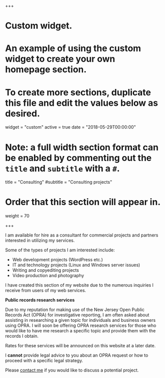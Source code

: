 +++
# Custom widget.
# An example of using the custom widget to create your own homepage section.
# To create more sections, duplicate this file and edit the values below as desired.
widget = "custom"
active = true
date = "2018-05-29T00:00:00"

# Note: a full width section format can be enabled by commenting out the `title` and `subtitle` with a `#`.
title = "Consulting"
#subtitle = "Consulting projects"

# Order that this section will appear in.
weight = 70

+++

I am available for hire as a consultant for commercial projects and partners interested in utilizing my services.

Some of the types of projects I am interested include:

* Web development projects (WordPress etc.)
* IT and technology projects (Linux and Windows server issues)
* Writing and copyediting projects
* Video production and photography

I have created this section of my website due to the numerous inquiries I receive from users of my web services.

**Public records research services**

Due to my reputation for making use of the New Jersey Open Public Records Act (OPRA) for investigative reporting, I am
often asked about assisting in researching a given topic for individuals and business owners using OPRA. I will soon be offering OPRA research services for those
who would like to have me research a specific topic and provide them with the records I obtain.

Rates for these services will be announced on this website at a later date.

I **cannot** provide legal advice to you about an OPRA request or how to proceed with a specific legal strategy.

Please [contact me](https://www.gavinrozzi.com/#contact) if you would like to discuss a potential project.
